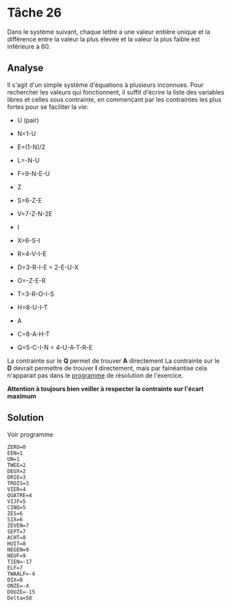 # Tâche 26

Dans le système suivant, chaque lettre a une valeur entière unique et la différence entre la valeur la plus élevée et la valeur la plus faible est inférieure à 60.

## Analyse
Il s'agit d'un simple système d'équations à plusieurs inconnues. Pour rechercher les valeurs qui fonctionnent, il suffit d'écrire la liste des variables libres et celles sous contrainte, en commençant par les contraintes les plus fortes pour se faciliter la vie:

* U (pair)
* N=1-U
* E=(1-N)/2
* L=-N-U
* F=9-N-E-U

* Z
* S=6-Z-E
* V=7-Z-N-2E

* I
* X=6-S-I
* R=4-V-I-E
* D=3-R-I-E = 2-E-U-X
* O=-Z-E-R
* T=3-R-O-I-S
* H=8-U-I-T

* A
* C=8-A-H-T
* Q=5-C-I-N = 4-U-A-T-R-E
 
 La contrainte sur le **Q** permet de trouver **A** directement
 La contrainte sur le **D** devrait permettre de trouver **I** directement, mais par fainéantise cela n'apparait pas dans le [programme](./../code/P26.py) de résolution de l'exercice.
  
 **Attention à toujours bien veiller à respecter la contrainte sur l'écart maximum**
 
 ## Solution
 Voir programme
 
 ```NUL=0
ZERO=0
EEN=1
UN=1
TWEE=2
DEUX=2
DRIE=3
TROIS=3
VIER=4
QUATRE=4
VIJF=5
CINQ=5
ZES=6
SIX=6
ZEVEN=7
SEPT=7
ACHT=8
HUIT=8
NEGEN=9
NEUF=9
TIEN=-17
ELF=7
TWAALF=-4
DIX=0
ONZE=-4
DOUZE=-15
Delta=58
```
